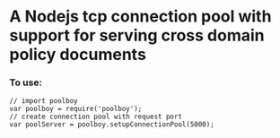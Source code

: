 A Nodejs tcp connection pool with support for serving cross domain policy documents
===

### To use:

	// import poolboy
	var poolboy = require('poolboy');
	// create connection pool with request port
	var poolServer = poolboy.setupConnectionPool(5000);
	

